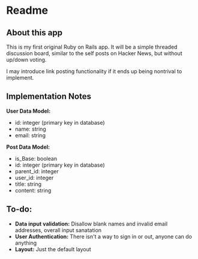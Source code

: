 # Readme #

## About this app ##

This is my first original Ruby on Rails app. It will be a simple threaded
discussion board, similar to the self posts on Hacker News, but without up/down voting.

I may introduce link posting functionality if it ends up being nontrival to implement.

## Implementation Notes ##

**User Data Model:**
 * id:		integer
	(primary key in database)
 * name:	string
 * email:	string

**Post Data Model:**
 * is\_Base:	boolean
 * id:			integer
	(primary key in database)
 * parent\_id:	integer
 * user\_id:	integer
 * title:		string
 * content:		string

## To-do: ##
 * **Data input validation:** Disallow blank names and invalid email addresses, overall input sanatation
 * **User Authentication:** There isn't a way to sign in or out, anyone can do anything
 * **Layout:** Just the default layout
